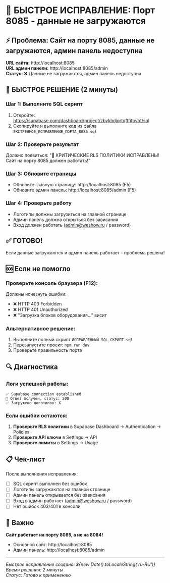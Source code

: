 # 🚨 БЫСТРОЕ ИСПРАВЛЕНИЕ: Порт 8085 - данные не загружаются

## ⚡ Проблема: Сайт на порту 8085, данные не загружаются, админ панель недоступна

**URL сайта:** http://localhost:8085  
**URL админ панели:** http://localhost:8085/admin  
**Статус:** ❌ Данные не загружаются, админ панель недоступна

## 🔧 БЫСТРОЕ РЕШЕНИЕ (2 минуты)

### Шаг 1: Выполните SQL скрипт
1. Откройте: https://supabase.com/dashboard/project/zbykhdjqrtqftfitbvbt/sql
2. Скопируйте и выполните код из файла `ЭКСТРЕННОЕ_ИСПРАВЛЕНИЕ_ПОРТА_8085.sql`

### Шаг 2: Проверьте результат
Должно появиться: "🚀 КРИТИЧЕСКИЕ RLS ПОЛИТИКИ ИСПРАВЛЕНЫ! Сайт на порту 8085 должен работать!"

### Шаг 3: Обновите страницы
- Обновите главную страницу: http://localhost:8085 (F5)
- Обновите админ панель: http://localhost:8085/admin (F5)

### Шаг 4: Проверьте работу
- Логотипы должны загрузиться на главной странице
- Админ панель должна открыться без зависания
- Вход должен работать (admin@weshow.ru / password)

## ✅ ГОТОВО!

Если данные загружаются и админ панель работает - проблема решена!

## 🆘 Если не помогло

### Проверьте консоль браузера (F12):
Должны исчезнуть ошибки:
- ❌ HTTP 403 Forbidden
- ❌ HTTP 401 Unauthorized
- ❌ "Загрузка блоков оборудования..." висит

### Альтернативное решение:
1. Выполните полный скрипт `ИСПРАВЛЕННЫЙ_SQL_СКРИПТ.sql`
2. Перезапустите проект: `npm run dev`
3. Проверьте правильность порта

## 🔍 Диагностика

### Логи успешной работы:
```
✅ Supabase connection established
📡 Ответ получен, статус: 200
✅ Загружено логотипов: X
```

### Если ошибки остаются:
1. **Проверьте RLS политики** в Supabase Dashboard → Authentication → Policies
2. **Проверьте API ключи** в Settings → API
3. **Проверьте лимиты** в Settings → Usage

## 📋 Чек-лист

После выполнения исправления:
- [ ] SQL скрипт выполнен без ошибок
- [ ] Логотипы загружаются на главной странице
- [ ] Админ панель открывается без зависания
- [ ] Вход в админ работает (admin@weshow.ru / password)
- [ ] Нет ошибок 403/401 в консоли

## 🎯 Важно

**Сайт работает на порту 8085, а не на 8084!**
- Основной сайт: http://localhost:8085
- Админ панель: http://localhost:8085/admin

---

*Быстрое исправление создано: ${new Date().toLocaleString('ru-RU')}*  
*Время решения: 2 минуты*  
*Статус: Готово к применению*
